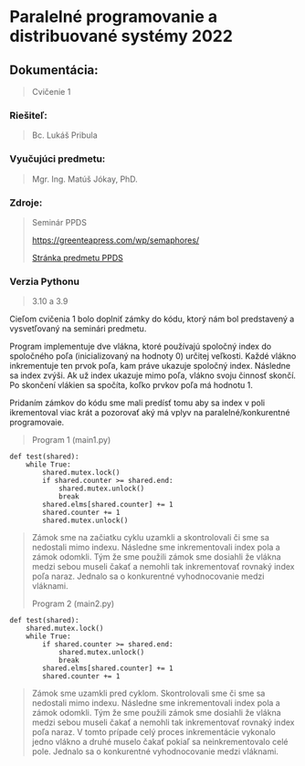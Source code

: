 # Paralelné programovanie a distribuované systémy 2022
## Dokumentácia:
> Cvičenie 1

### Riešiteľ: 
> Bc. Lukáš Pribula

### Vyučujúci predmetu: 
> Mgr. Ing. Matúš Jókay, PhD.

### Zdroje: 
> Seminár PPDS 
> 
>https://greenteapress.com/wp/semaphores/
> 
> [Stránka predmetu PPDS](https://uim.fei.stuba.sk/predmet/i-ppds/)
### Verzia Pythonu
> 3.10 a 3.9

Cieľom cvičenia 1 bolo doplniť zámky do kódu, ktorý nám bol predstavený a vysvetľovaný na seminári predmetu.

Program implementuje dve vlákna, ktoré používajú spoločný index do spoločného poľa (inicializovaný na hodnoty 0) určitej veľkosti. Každé vlákno inkrementuje ten prvok poľa, kam práve ukazuje spoločný index. Následne sa index zvýši. Ak už index ukazuje mimo poľa, vlákno svoju činnosť skončí. Po skončení vlákien sa spočíta, koľko prvkov poľa má hodnotu 1.

Pridaním zámkov do kódu sme mali predísť tomu aby sa index v poli ikrementoval viac krát a pozorovať aký má vplyv na paralelné/konkurentné programovaie.

> Program 1 (main1.py) 
````
def test(shared):
    while True:
        shared.mutex.lock()
        if shared.counter >= shared.end:
            shared.mutex.unlock()
            break
        shared.elms[shared.counter] += 1
        shared.counter += 1
        shared.mutex.unlock()
````
> Zámok sme na začiatku cyklu uzamkli a skontrolovali či sme sa nedostali mimo indexu. Následne sme inkrementovali index pola a zámok odomkli. Tým že sme použili zámok sme dosiahli že vlákna medzi sebou museli čakať
a nemohli tak inkrementovať rovnaký index poľa naraz. Jednalo sa o konkurentné vyhodnocovanie medzi vláknami.
> 
> 
> Program 2 (main2.py) 
````
def test(shared):
    shared.mutex.lock()
    while True:
        if shared.counter >= shared.end:
            shared.mutex.unlock()
            break
        shared.elms[shared.counter] += 1
        shared.counter += 1
````
> Zámok sme uzamkli pred cyklom. Skontrolovali sme či sme sa nedostali mimo indexu. Následne sme inkrementovali index pola a zámok odomkli. Tým že sme použili zámok sme dosiahli že vlákna medzi sebou museli čakať
a nemohli tak inkrementovať rovnaký index poľa naraz. V tomto prípade celý proces inkrementácie vykonalo jedno vlákno a druhé muselo čakať pokiaľ sa neinkrementovalo celé pole. Jednalo sa o konkurentné vyhodnocovanie medzi vláknami.